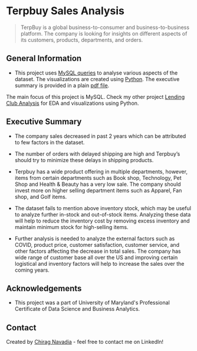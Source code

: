 # Terpbuy Sales Analysis
> TerpBuy is a global business-to-consumer and business-to-business platform. The company is looking for insights on different aspects of its customers, products, departments, and orders.



## General Information
- This project uses [MySQL queries](https://github.com/drcnavad/MySQL_TerpbuySales/blob/main/TERPBUY%20PROJECT%20ASSIGNMENT.pdf) to analyse various aspects of the dataset. The visualizations are created using [Python](https://github.com/drcnavad/MySQL_TerpbuySales/blob/main/TERPBUY%20ASSIGNMENT.ipynb). The executive summary is provided in a plain [pdf file](https://github.com/drcnavad/MySQL_TerpbuySales/blob/main/Terpbuy%20Executive%20Summary.pdf).

The main focus of this project is MySQL. Check my other project [Lending Club Analysis](https://github.com/drcnavad/EDA_LendingClubCaseStudy) for EDA and visualizations using Python. 


## Executive Summary
* The company sales decreased in past 2 years which can be attributed to few factors in the dataset.

* The number of orders with delayed shipping are high and Terpbuy’s should try to minimize these delays in shipping products.

* Terpbuy has a wide product offering in multiple departments, however, items from certain departments such as Book shop, Technology, Pet Shop and Health & Beauty has a very low sale. The company should invest more on higher selling department items such as Apparel, Fan shop, and Golf items.

* The dataset fails to mention above inventory stock, which may be useful to analyze further in-stock and out-of-stock items. Analyzing these data will help to reduce the inventory cost by removing excess inventory and maintain minimum stock for high-selling items.

* Further analysis is needed to analyze the external factors such as COVID, product price, customer satisfaction, customer service, and other factors affecting the decrease in total sales. The company has wide range of customer base all over the US and improving certain logistical and inventory factors will help to increase the sales over the coming years.



## Acknowledgements

- This project was a part of University of Maryland's Professional Certificate of Data Science and Business Analytics.


## Contact
Created by [Chirag Navadia](https://www.linkedin.com/in/cnavadia/) - feel free to contact me on LinkedIn!
